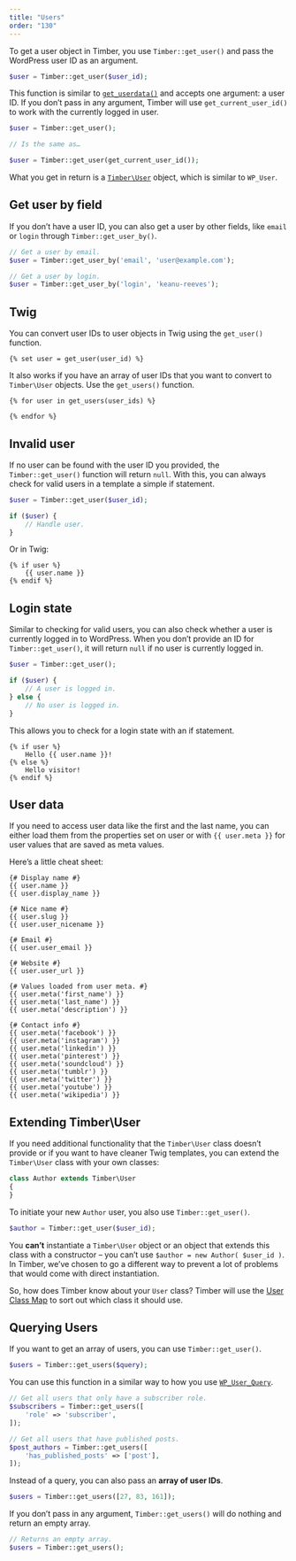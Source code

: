 ```yaml
---
title: "Users"
order: "130"
---
```


To get a user object in Timber, you use `Timber::get_user()` and pass the WordPress user ID as an argument.

```php
$user = Timber::get_user($user_id);
```

This function is similar to [`get_userdata()`](https://developer.wordpress.org/reference/functions/get_userdata/) and accepts one argument: a user ID. If you don’t pass in any argument, Timber will use `get_current_user_id()` to work with the currently logged in user.

```php
$user = Timber::get_user();

// Is the same as…

$user = Timber::get_user(get_current_user_id());
```

What you get in return is a [`Timber\User`](https://timber.github.io/docs/v2/reference/timber-user/) object, which is similar to `WP_User`.

## Get user by field

If you don’t have a user ID, you can also get a user by other fields, like `email` or `login` through `Timber::get_user_by()`.

```php
// Get a user by email.
$user = Timber::get_user_by('email', 'user@example.com');

// Get a user by login.
$user = Timber::get_user_by('login', 'keanu-reeves');
```

## Twig

You can convert user IDs to user objects in Twig using the `get_user()` function.

```twig
{% set user = get_user(user_id) %}
```

It also works if you have an array of user IDs that you want to convert to `Timber\User` objects. Use the `get_users()` function.

```twig
{% for user in get_users(user_ids) %}

{% endfor %}
```

## Invalid user

If no user can be found with the user ID you provided, the `Timber::get_user()` function will return `null`. With this, you can always check for valid users in a template a simple if statement.

```php
$user = Timber::get_user($user_id);

if ($user) {
    // Handle user.
}
```

Or in Twig:

```twig
{% if user %}
    {{ user.name }}
{% endif %}
```

## Login state

Similar to checking for valid users, you can also check whether a user is currently logged in to WordPress. When you don’t provide an ID for `Timber::get_user()`, it will return `null` if no user is currently logged in.

```php
$user = Timber::get_user();

if ($user) {
    // A user is logged in.
} else {
    // No user is logged in.
}
```

This allows you to check for a login state with an if statement.

```twig
{% if user %}
    Hello {{ user.name }}!
{% else %}
    Hello visitor!
{% endif %}
```

## User data

If you need to access user data like the first and the last name, you can either load them from the properties set on user or with `{{ user.meta }}` for user values that are saved as meta values.

Here’s a little cheat sheet:

```twig
{# Display name #}
{{ user.name }}
{{ user.display_name }}

{# Nice name #}
{{ user.slug }}
{{ user.user_nicename }}

{# Email #}
{{ user.user_email }}

{# Website #}
{{ user.user_url }}

{# Values loaded from user meta. #}
{{ user.meta('first_name') }}
{{ user.meta('last_name') }}
{{ user.meta('description') }}

{# Contact info #}
{{ user.meta('facebook') }}
{{ user.meta('instagram') }}
{{ user.meta('linkedin') }}
{{ user.meta('pinterest') }}
{{ user.meta('soundcloud') }}
{{ user.meta('tumblr') }}
{{ user.meta('twitter') }}
{{ user.meta('youtube') }}
{{ user.meta('wikipedia') }}
```

## Extending Timber\User

If you need additional functionality that the `Timber\User` class doesn’t provide or if you want to have cleaner Twig templates, you can extend the `Timber\User` class with your own classes:

```php
class Author extends Timber\User
{
}
```

To initiate your new `Author` user, you also use `Timber::get_user()`.

```php
$author = Timber::get_user($user_id);
```

You **can’t** instantiate a `Timber\User` object or an object that extends this class with a constructor – you can’t use `$author = new Author( $user_id )`. In Timber, we’ve chosen to go a different way to prevent a lot of problems that would come with direct instantiation.

So, how does Timber know about your `User` class? Timber will use the [User Class Map](https://timber.github.io/docs/v2/guides/class-maps/#the-user-class-map) to sort out which class it should use.

## Querying Users

If you want to get an array of users, you can use `Timber::get_user()`.

```php
$users = Timber::get_users($query);
```

You can use this function in a similar way to how you use [`WP_User_Query`](https://developer.wordpress.org/reference/classes/wp_user_query/).

```php
// Get all users that only have a subscriber role.
$subscribers = Timber::get_users([
    'role' => 'subscriber',
]);

// Get all users that have published posts.
$post_authors = Timber::get_users([
    'has_published_posts' => ['post'],
]);
```

Instead of a query, you can also pass an **array of user IDs**.

```php
$users = Timber::get_users([27, 83, 161]);
```

If you don’t pass in any argument, `Timber::get_users()` will do nothing and return an empty array.

```php
// Returns an empty array.
$users = Timber::get_users();
```
